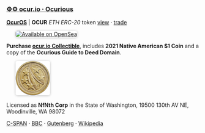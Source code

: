 
###  [⚙⚙ ocur.io · Ocurious](https://github.com/nfnth/nfnth)

**[OcurOS](https://github.com/nfnth/os)** | **OCUR** *ETH ERC-20* token [view](https://etherscan.io/token/0xCcaB679860B1017589239BCeEEabe5CD45965aFc) · [trade](https://app.uniswap.org/#/pool/103894) 

<a href="https://opensea.io/ocurio" title="Buy on OpenSea" target="_blank"><img style="margin-left:24px; width:220px; border-radius:5px; box-shadow: 0px 1px 6px rgba(0, 0, 0, 0.25);" src="https://storage.googleapis.com/opensea-static/Logomark/Badge%20-%20Available%20On%20-%20Light.png" alt="Available on OpenSea" /></a>

**Purchase [ocur.io Collectible](https://buy.stripe.com/5kA4hL5NB6Qv7Ty5kk)**, includes **2021 Native American $1 Coin** and a copy of the **Ocurious Guide to Deed Domain**.

<a href="https://buy.stripe.com/5kA4hL5NB6Qv7Ty5kk" target="_blank"><img style="margin-left:24px; width:90px; border-radius:5px; box-shadow: 0px 1px 6px rgba(0, 0, 0, 0.25);" src="img/coin.jpg" alt="Purchase ocur.io Collectible" /></a>

Licensed as **NfNth Corp** in the State of Washington, 19500 130th AV NE, Woodinville, WA 98072

[C-SPAN](https://www.c-span.org) · [BBC](http://feeds.bbci.co.uk/news/rss.xml) · [Gutenberg](http://www.gutenberg.org) · [Wikipedia](http://www.wikipedia.org/wiki/Special:Random)
